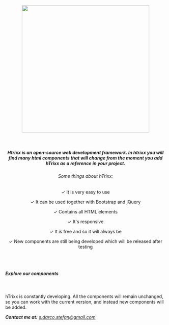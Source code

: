 <div class="h-50 h-width-100" style="text-align:center">
    <div style="text-align:center" id="top1">
        <img style="width:400px" src="https://i.ibb.co/9tKSzNv/h-Trixx-Framework-Logo-Small.png" id="htrixxLogo" />
    </div>
    <br />
    <br />
    <h5 class="h-p-30 h-p-r-300 h-p-l-300" id="use0">
        Htrixx is an open-source web development framework.
        In htrixx you will find many html components that will change from the moment you add hTrixx as a reference in your project.
    </h5>
    <h6 class="h-p-30 h-p-r-300 h-p-l-300" id="use0">
        Some things about hTrixx:
    </h6>
    <p class="h-p-r-400 h-p-l-400" id="use2">
        ✓ It is very easy to use
    </p>
    <p class="h-p-r-400 h-p-l-400" id="use1">
        ✓ It can be used together with Bootstrap and jQuery
    </p>
    <p class="h-p-r-400 h-p-l-400" id="use1">
        ✓ Contains all HTML elements
    </p>
    <p class="h-p-r-400 h-p-l-400" id="use1">
        ✓ It's responsive
    </p>
    <p class="h-p-r-400 h-p-l-400" id="use1">
        ✓ It is free and so it will always be
    </p>
    <p class="h-p-r-400 h-p-l-400" id="use1">
        ✓ New components are still being developed which will be released after testing
    </p>
</div>
<div class="h-grey-b-new h-50 h-width-100">
    <br />
    <br />
    <h5 class="h-p-r-300 h-p-l-300 text-center h-white">
        Explore our components
    </h5>
    <br />
    <div class="row h-m-30 h-white">
        <div class="col-md-12 col-12 text-center">
            <p>hTrixx is constantly developing. All the components will remain unchanged, so you can work with the current version, and instead new components will be added.</p>
        </div>
    </div>
    <address class="text-center h-white">
        <strong>Contact me at:</strong>
        <a href="mailto:s.darco.stefan@gmail.com">s.darco.stefan@gmail.com</a>
    </address>
    <br />
    <br />
</div>
